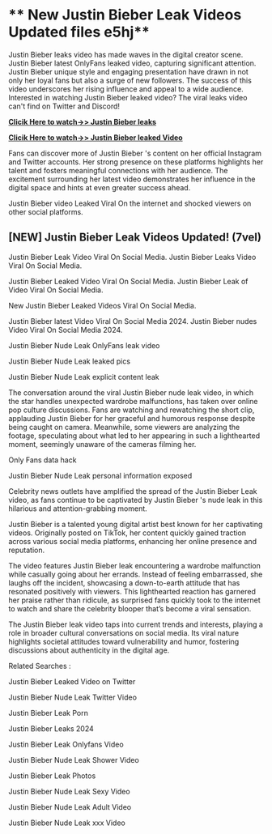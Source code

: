 
# ** New Justin Bieber  Leak Videos Updated files e5hj** #

  Justin Bieber   leaks video has made waves in the digital creator scene.  Justin Bieber   latest OnlyFans leaked video, capturing significant attention.  Justin Bieber   unique style and engaging presentation have drawn in not only her loyal fans but also a surge of new followers. The success of this video underscores her rising influence and appeal to a wide audience. Interested in watching Justin Bieber   leaked video? The viral leaks video can't find on Twitter and Discord!

**[Clicik Here to watch->>  Justin Bieber  leaks ](http://xflirt.top)**

**[Clicik Here to watch->>  Justin Bieber leaked Video](http://xflirt.top)**

Fans can discover more of Justin Bieber  's content on her official Instagram and Twitter accounts. Her strong presence on these platforms highlights her talent and fosters meaningful connections with her audience. The excitement surrounding her latest video demonstrates her influence in the digital space and hints at even greater success ahead.

  Justin Bieber   video Leaked Viral On the internet and shocked viewers on other social platforms.

## [NEW] Justin Bieber   Leak Videos Updated!  (7vel) ##

  Justin Bieber   Leak Video Viral On Social Media.  Justin Bieber   Leaks Video Viral On Social Media.

  Justin Bieber   Leaked Video Viral On Social Media.  Justin Bieber   Leak of Video Viral On Social Media.

New Justin Bieber   Leaked Videos Viral On Social Media.

  Justin Bieber   latest Video Viral On Social Media 2024.  Justin Bieber   nudes Video Viral On Social Media 2024.

  Justin Bieber   Nude Leak OnlyFans leak video

  Justin Bieber   Nude Leak leaked pics

  Justin Bieber   Nude Leak explicit content leak

The conversation around the viral Justin Bieber   nude leak video, in which the star handles unexpected wardrobe malfunctions, has taken over online pop culture discussions. Fans are watching and rewatching the short clip, applauding Justin Bieber   for her graceful and humorous response despite being caught on camera. Meanwhile, some viewers are analyzing the footage, speculating about what led to her appearing in such a lighthearted moment, seemingly unaware of the cameras filming her.

Only Fans data hack

  Justin Bieber   Nude Leak personal information exposed

Celebrity news outlets have amplified the spread of the Justin Bieber   Leak video, as fans continue to be captivated by Justin Bieber  's nude leak in this hilarious and attention-grabbing moment.

  Justin Bieber   is a talented young digital artist best known for her captivating videos. Originally posted on TikTok, her content quickly gained traction across various social media platforms, enhancing her online presence and reputation.

The video features Justin Bieber   leak encountering a wardrobe malfunction while casually going about her errands. Instead of feeling embarrassed, she laughs off the incident, showcasing a down-to-earth attitude that has resonated positively with viewers. This lighthearted reaction has garnered her praise rather than ridicule, as surprised fans quickly took to the internet to watch and share the celebrity blooper that’s become a viral sensation.

The Justin Bieber   leak video taps into current trends and interests, playing a role in broader cultural conversations on social media. Its viral nature highlights societal attitudes toward vulnerability and humor, fostering discussions about authenticity in the digital age.

Related Searches :

  Justin Bieber   Leaked Video on Twitter

  Justin Bieber   Nude Leak Twitter Video

  Justin Bieber   Leak Porn

  Justin Bieber   Leaks 2024

  Justin Bieber   Leak Onlyfans Video

  Justin Bieber   Nude Leak Shower Video

  Justin Bieber   Leak Photos

  Justin Bieber   Nude Leak Sexy Video

  Justin Bieber   Nude Leak Adult Video

  Justin Bieber   Nude Leak xxx Video


